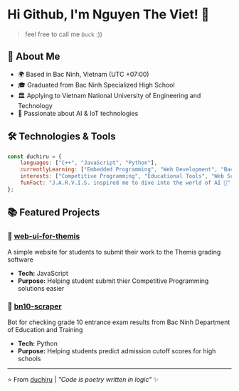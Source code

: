 # Hi Github, I'm Nguyen The Viet! 👋

> feel free to call me `Duck` :))

## 🌟 About Me
- 🌍 Based in Bac Ninh, Vietnam (UTC +07:00)
- 🎓 Graduated from Bac Ninh Specialized High School
- 🏛️ Applying to Vietnam National University of Engineering and Technology
- 🤖 Passionate about AI & IoT technologies

## 🛠️ Technologies & Tools
```javascript
const duchiru = {
	languages: ["C++", "JavaScript", "Python"],
	currentlyLearning: ["Embedded Programming", "Web Development", "Backend Systems"],
	interests: ["Competitive Programming", "Educational Tools", "Web Scraping", "Automation", "AI & IoT"],
	funFact: "J.A.R.V.I.S. inspired me to dive into the world of AI 🤖"
};
```

## 📚 Featured Projects

### 🎯 [web-ui-for-themis](https://github.com/duchiru/web-ui-for-themis)
A simple website for students to submit their work to the Themis grading software
- **Tech:** JavaScript
- **Purpose:** Helping student submit thier Competitive Programming solutions easier 

### 🏫 [bn10-scraper](https://github.com/duchiru/bn10-scraper)
Bot for checking grade 10 entrance exam results from Bac Ninh Department of Education and Training
- **Tech:** Python
- **Purpose:** Helping students predict admission cutoff scores for high schools

---
⭐️ From [duchiru](https://github.com/duchiru) | *"Code is poetry written in logic"* ✨
